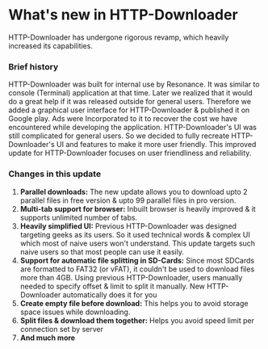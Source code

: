 # What's new in HTTP-Downloader
HTTP-Downloader has undergone rigorous revamp, which heavily increased its capabilities.

### Brief history
HTTP-Downloader was built for internal use by Resonance. It was similar to console (Terminal) application at that time.
Later we realized that it would do a great help if it was released outside for general users.
Therefore we added a graphical user interface for HTTP-Downloader & published it on Google play.
Ads were Incorporated to it to recover the cost we have encountered while developing the application.
HTTP-Downloader's UI was still complicated for general users. So we decided to fully recreate HTTP-Downloader's UI and features to make it more user friendly.
This improved update for HTTP-Downloader focuses on user friendliness and reliability.

### Changes in this update
1. **Parallel downloads:** The new update allows you to download upto 2 parallel files in free version & upto 99 parallel files in pro version.
2. **Multi-tab support for browser:** Inbuilt browser is heavily improved & it supports unlimited number of tabs.
3. **Heavily simplified UI:** Previous HTTP-Downloader was designed targeting geeks as its users. So it used technical words & complex UI which most of naive users won't understand. 
This update targets such naive users so that most people can use it easily.
4. **Support for automatic file splitting in SD-Cards:** Since most SDCards are formatted to FAT32 (or vFAT), it couldn't be used to download files more than 4GB.
Using previous HTTP-Downloader, users manually needed to specify offset & limit to split it manually. New HTTP-Downloader automatically does it for you
5. **Create empty file before download:** This helps you to avoid storage space issues while downloading.
6. **Split files & download them together:** Helps you avoid speed limit per connection set by server
7. **And much more**
